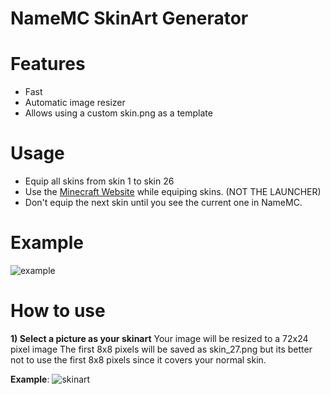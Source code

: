 # NameMC SkinArt Generator


# Features
- Fast
- Automatic image resizer
- Allows using a custom skin.png as a template

# Usage
- Equip all skins from skin 1 to skin 26
- Use the [Minecraft Website](https://www.minecraft.net/en-us/msaprofile/mygames/editskin) while equiping skins. (NOT THE LAUNCHER)
- Don't equip the next skin until you see the current one in NameMC.
  
# Example
![example](https://github.com/user-attachments/assets/45135d9b-9a10-4e44-a525-0aacafd3f40b)

# How to use
**1) Select a picture as your skinart**
Your image will be resized to a 72x24 pixel image
The first 8x8 pixels will be saved as skin_27.png but its better not to use the first 8x8 pixels since it covers your normal skin.

**Example**:
![skinart](https://github.com/user-attachments/assets/8818cd8c-d9cd-4dab-983a-9536e16b03ba)
